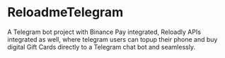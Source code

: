 # ReloadmeTelegram
A Telegram bot project with Binance Pay integrated, Reloadly APIs integrated as well, where telegram users can topup their phone and buy digital Gift Cards directly to a Telegram chat bot and seamlessly.
